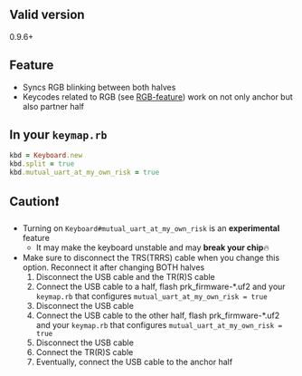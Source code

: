 ## Valid version

0.9.6+

## Feature
- Syncs RGB blinking between both halves
- Keycodes related to RGB (see [RGB-feature](https://github.com/picoruby/prk_firmware/wiki/RGB-feature)) work on not only anchor but also partner half

## In your `keymap.rb`

```ruby
kbd = Keyboard.new
kbd.split = true
kbd.mutual_uart_at_my_own_risk = true
```

## Caution❗
- Turning on `Keyboard#mutual_uart_at_my_own_risk` is an **experimental** feature
  - It may make the keyboard unstable and may **break your chip**🔥
- Make sure to disconnect the TRS(TRRS) cable when you change this option. Reconnect it after changing BOTH halves
  1. Disconnect the USB cable and the TR(R)S cable
  2. Connect the USB cable to a half, flash prk_firmware-*.uf2 and your `keymap.rb` that configures `mutual_uart_at_my_own_risk = true`
  3. Disconnect the USB cable
  4. Connect the USB cable to the other half, flash prk_firmware-*.uf2 and your `keymap.rb` that configures `mutual_uart_at_my_own_risk = true`
  5. Disconnect the USB cable
  6. Connect the TR(R)S cable
  7. Eventually, connect the USB cable to the anchor half
